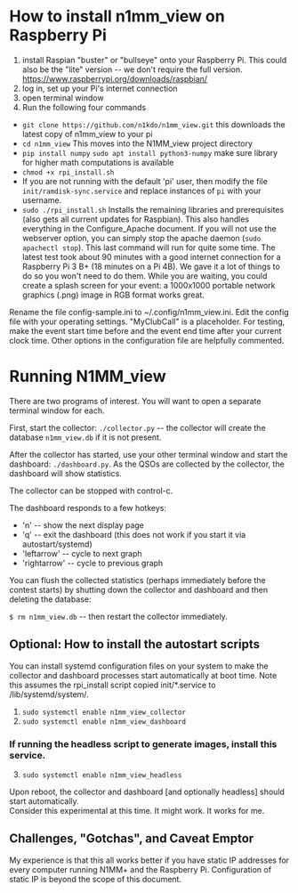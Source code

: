 # How to install n1mm_view on Raspberry Pi

1. install Raspian "buster" or "bullseye" onto your Raspberry Pi.  This could also be the "lite" version -- we don't require the full version. https://www.raspberrypi.org/downloads/raspbian/
1. log in, set up your Pi's internet connection
1. open terminal window
1. Run the following four commands
* `git clone https://github.com/n1kdo/n1mm_view.git`
this downloads the latest copy of n1mm_view to your pi
* `cd n1mm_view`
This moves into the N1MM_view project directory
* `pip install numpy` `sudo apt install python3-numpy`
make sure library for higher math computations is available
* `chmod +x rpi_install.sh`
* If you are not running with the default 'pi' user, then modify the file `init/ramdisk-sync.service` and replace instances of `pi` with your username.
* `sudo ./rpi_install.sh` 
Installs the remaining libraries and prerequisites (also gets all current updates for Raspbian). This also handles everything in the Configure_Apache document. If you will not use the webserver option, you can simply stop the apache daemon (`sudo apachectl stop`).
This last command will run for quite some time. 
The latest test took about 90 minutes with a good internet connection for a Raspberry Pi 3 B+ (18 minutes on a Pi 4B). We gave it a lot of things to do so you won't need to do them.
While you are waiting, you could create a splash screen for your event: a 1000x1000 portable network graphics (.png) image in RGB format works great.   

Rename the file config-sample.ini to ~/.config/n1mm_view.ini.
Edit the config file with your operating settings. "MyClubCall" is a placeholder. For testing, make the event start time before and the event end time after your current clock time. Other options in the configuration file are helpfully commented.

# Running N1MM_view
There are two programs of interest.  You will want to open a separate terminal window for each.

First, start the collector: `./collector.py` -- the collector will create the database
`n1mm_view.db` if it is not present.

After the collector has started, use your other terminal window and start the dashboard:
`./dashboard.py`.  As the QSOs are collected by the collector, the dashboard will show
statistics.

The collector can be stopped with control-c.  

The dashboard responds to a few hotkeys:
* 'n' -- show the next display page
* 'q' -- exit the dashboard (this does not work if you start it via autostart/systemd)
* 'leftarrow' -- cycle to next graph
* 'rightarrow' -- cycle to previous graph

You can flush the collected statistics (perhaps immediately before the
contest starts) by shutting down the collector and dashboard and then
deleting the database:

`$ rm n1mm_view.db` -- then restart the collector immediately.

## Optional: How to install the autostart scripts

You can install systemd configuration files on your system to make the
collector and dashboard processes start automatically at boot time. Note this assumes the rpi_install script copied init/*.service to /lib/systemd/system/.

1. `sudo systemctl enable n1mm_view_collector`
1. `sudo systemctl enable n1mm_view_dashboard`

### If running the headless script to generate images, install this service.
3. `sudo systemctl enable n1mm_view_headless`

Upon reboot, the collector and dashboard [and optionally headless] should start automatically.  
Consider this experimental at this time.  It might work. It works for me.

## Challenges, "Gotchas", and Caveat Emptor

My experience is that this all works better if you have static IP addresses
for every computer running N1MM+ and the Raspberry Pi.  Configuration of
static IP is beyond the scope of this document.

